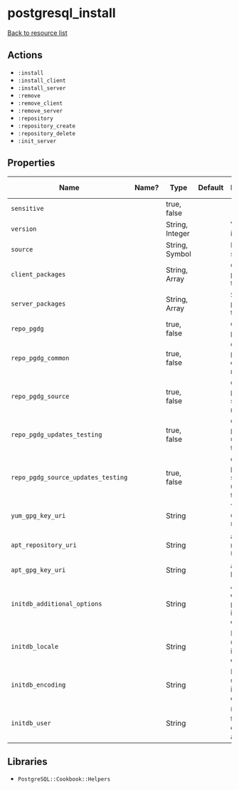 # postgresql_install

[Back to resource list](../README.md#resources)

## Actions

- `:install`
- `:install_client`
- `:install_server`
- `:remove`
- `:remove_client`
- `:remove_server`
- `:repository`
- `:repository_create`
- `:repository_delete`
- `:init_server`

## Properties

| Name                               | Name? | Type            | Default | Description                                      | Allowed Values |
| ---------------------------------- | ----- | --------------- | ------- | ------------------------------------------------ | -------------- |
| `sensitive`                        |       | true, false     |         |                                                  |                |
| `version`                          |       | String, Integer |         | Version to install                               |                |
| `source`                           |       | String, Symbol  |         | Installation source                              | repo, os       |
| `client_packages`                  |       | String, Array   |         | Client packages to install                       |                |
| `server_packages`                  |       | String, Array   |         | Server packages to install                       |                |
| `repo_pgdg`                        |       | true, false     |         | Create pgdg repo                                 |                |
| `repo_pgdg_common`                 |       | true, false     |         | Create pgdg-common repo                          |                |
| `repo_pgdg_source`                 |       | true, false     |         | Create pgdg-source repo                          |                |
| `repo_pgdg_updates_testing`        |       | true, false     |         | Create pgdg-updates-testing repo                 |                |
| `repo_pgdg_source_updates_testing` |       | true, false     |         | Create pgdg-source-updates-testing repo          |                |
| `yum_gpg_key_uri`                  |       | String          |         | YUM/DNF GPG key URL                              |                |
| `apt_repository_uri`               |       | String          |         | apt repository URL                               |                |
| `apt_gpg_key_uri`                  |       | String          |         | apt GPG key URL                                  |                |
| `initdb_additional_options`        |       | String          |         | Additional options to pass to the initdb command |                |
| `initdb_locale`                    |       | String          |         | Locale to use for the initdb command             |                |
| `initdb_encoding`                  |       | String          |         | Encoding to use for the initdb command           |                |
| `initdb_user`                      |       | String          |         | User to run the initdb command as                |                |

## Libraries

- `PostgreSQL::Cookbook::Helpers`
